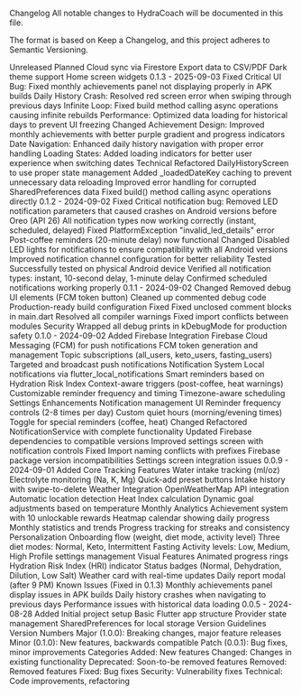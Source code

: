 Changelog
All notable changes to HydraCoach will be documented in this file.

The format is based on Keep a Changelog, and this project adheres to Semantic Versioning.

Unreleased
Planned
Cloud sync via Firestore
Export data to CSV/PDF
Dark theme support
Home screen widgets
0.1.3 - 2025-09-03
Fixed
Critical UI Bug: Fixed monthly achievements panel not displaying properly in APK builds
Daily History Crash: Resolved red screen error when swiping through previous days
Infinite Loop: Fixed build method calling async operations causing infinite rebuilds
Performance: Optimized data loading for historical days to prevent UI freezing
Changed
Achievement Design: Improved monthly achievements with better purple gradient and progress indicators
Date Navigation: Enhanced daily history navigation with proper error handling
Loading States: Added loading indicators for better user experience when switching dates
Technical
Refactored DailyHistoryScreen to use proper state management
Added _loadedDateKey caching to prevent unnecessary data reloading
Improved error handling for corrupted SharedPreferences data
Fixed build() method calling async operations directly
0.1.2 - 2024-09-02
Fixed
Critical notification bug: Removed LED notification parameters that caused crashes on Android versions before Oreo (API 26)
All notification types now working correctly (instant, scheduled, delayed)
Fixed PlatformException "invalid_led_details" error
Post-coffee reminders (20-minute delay) now functional
Changed
Disabled LED lights for notifications to ensure compatibility with all Android versions
Improved notification channel configuration for better reliability
Tested
Successfully tested on physical Android device
Verified all notification types: instant, 10-second delay, 1-minute delay
Confirmed scheduled notifications working properly
0.1.1 - 2024-09-02
Changed
Removed debug UI elements (FCM token button)
Cleaned up commented debug code
Production-ready build configuration
Fixed
Fixed unclosed comment blocks in main.dart
Resolved all compiler warnings
Fixed import conflicts between modules
Security
Wrapped all debug prints in kDebugMode for production safety
0.1.0 - 2024-09-02
Added
Firebase Integration
Firebase Cloud Messaging (FCM) for push notifications
FCM token generation and management
Topic subscriptions (all_users, keto_users, fasting_users)
Targeted and broadcast push notifications
Notification System
Local notifications via flutter_local_notifications
Smart reminders based on Hydration Risk Index
Context-aware triggers (post-coffee, heat warnings)
Customizable reminder frequency and timing
Timezone-aware scheduling
Settings Enhancements
Notification management UI
Reminder frequency controls (2-8 times per day)
Custom quiet hours (morning/evening times)
Toggle for special reminders (coffee, heat)
Changed
Refactored NotificationService with complete functionality
Updated Firebase dependencies to compatible versions
Improved settings screen with notification controls
Fixed
Import naming conflicts with prefixes
Firebase package version incompatibilities
Settings screen integration issues
0.0.9 - 2024-09-01
Added
Core Tracking Features
Water intake tracking (ml/oz)
Electrolyte monitoring (Na, K, Mg)
Quick-add preset buttons
Intake history with swipe-to-delete
Weather Integration
OpenWeatherMap API integration
Automatic location detection
Heat Index calculation
Dynamic goal adjustments based on temperature
Monthly Analytics
Achievement system with 10 unlockable rewards
Heatmap calendar showing daily progress
Monthly statistics and trends
Progress tracking for streaks and consistency
Personalization
Onboarding flow (weight, diet mode, activity level)
Three diet modes: Normal, Keto, Intermittent Fasting
Activity levels: Low, Medium, High
Profile settings management
Visual Features
Animated progress rings
Hydration Risk Index (HRI) indicator
Status badges (Normal, Dehydration, Dilution, Low Salt)
Weather card with real-time updates
Daily report modal (after 9 PM)
Known Issues (Fixed in 0.1.3)
Monthly achievements panel display issues in APK builds
Daily history crashes when navigating to previous days
Performance issues with historical data loading
0.0.5 - 2024-08-28
Added
Initial project setup
Basic Flutter app structure
Provider state management
SharedPreferences for local storage
Version Guidelines
Version Numbers
Major (1.0.0): Breaking changes, major feature releases
Minor (0.1.0): New features, backwards compatible
Patch (0.0.1): Bug fixes, minor improvements
Categories
Added: New features
Changed: Changes in existing functionality
Deprecated: Soon-to-be removed features
Removed: Removed features
Fixed: Bug fixes
Security: Vulnerability fixes
Technical: Code improvements, refactoring
